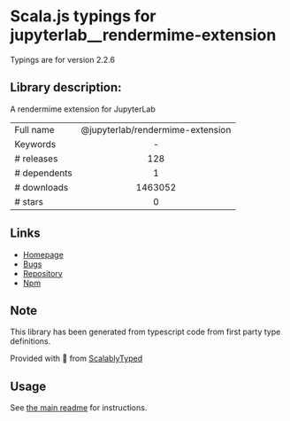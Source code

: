 
# Scala.js typings for jupyterlab__rendermime-extension

Typings are for version 2.2.6

## Library description:
A rendermime extension for JupyterLab

|                    |                 |
| ------------------ | :-------------: |
| Full name          | @jupyterlab/rendermime-extension |
| Keywords           | - |
| # releases         | 128 |
| # dependents       | 1 |
| # downloads        | 1463052 |
| # stars            | 0 |

## Links
- [Homepage](https://github.com/jupyterlab/jupyterlab)
- [Bugs](https://github.com/jupyterlab/jupyterlab/issues)
- [Repository](https://github.com/jupyterlab/jupyterlab)
- [Npm](https://www.npmjs.com/package/%40jupyterlab%2Frendermime-extension)
    


## Note
This library has been generated from typescript code from first party type definitions.

Provided with :purple_heart: from [ScalablyTyped](https://github.com/oyvindberg/ScalablyTyped)

## Usage
See [the main readme](../../readme.md) for instructions.


